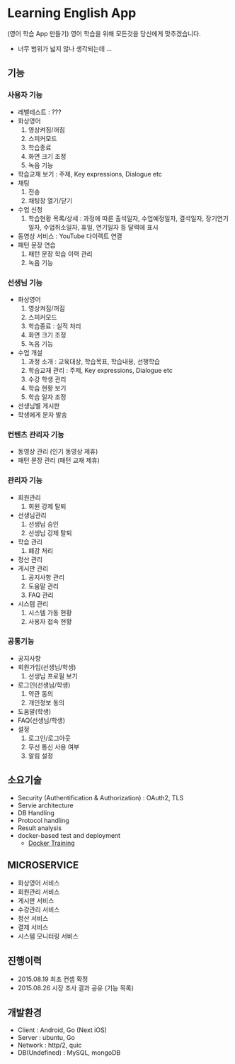 # Learning English App

(영어 학습 App 만들기) 영어 학습을 위해 모든것을 당신에게 맞추겠습니다.
- 너무 범위가 넓지 않나 생각되는데 ...

## 기능
### 사용자 기능
- 레벨테스트 : ??? 
- 화상영어
  1. 영상켜짐/꺼짐
  2. 스피커모드
  3. 학습종료
  4. 화면 크기 조정
  5. 녹음 기능
- 학습교재 보기 : 주제, Key expressions, Dialogue etc
- 채팅
  1. 전송
  2. 채팅창 열기/닫기
- 수업 신청
  1. 학습현황 목록/상세 : 과정에 따른 출석일자, 수업예정일자, 결석일자, 장기연기일자, 수업취소일자, 휴일, 연기일자 등 달력에 표시
- 동영상 서비스 : YouTube 다이렉트 연결
- 패턴 문장 연습
  1. 패턴 문장 학습 이력 관리
  2. 녹음 기능

### 선생님 기능
- 화상영어
  1. 영상켜짐/꺼짐
  2. 스피커모드
  3. 학습종료 : 실적 처리
  4. 화면 크기 조정
  5. 녹음 기능
- 수업 개설
  1. 과정 소개 : 교육대상, 학습목표, 학습내용, 선행학습
  2. 학습교재 관리 : 주제, Key expressions, Dialogue etc
  2. 수강 학생 관리
  3. 학습 현황 보기
  4. 학습 일자 조정
- 선생님별 게시판
- 학생에게 문자 발송

### 컨텐츠 관리자 기능
- 동영상 관리 (인기 동영상 제휴)
- 패턴 문장 관리 (패턴 교재 제휴)

### 관리자 기능
- 회원관리
  1. 회원 강제 탈퇴
- 선생님관리
  1. 선생님 승인
  2. 선생님 강제 탈퇴
- 학습 관리
  1. 폐강 처리
- 정산 관리
- 게시판 관리
  1. 공지사항 관리
  2. 도움말 관리
  3. FAQ 관리
- 시스템 관리
  1. 시스템 가동 현황
  2. 사용자 접속 현황

### 공통기능
- 공지사항
- 회원가입(선생님/학생)
  1. 선생님 프로필 보기
- 로그인(선생님/학생)
  1. 약관 동의
  2. 개인정보 동의
- 도움말(학생)
- FAQ(선생님/학생)
- 설정
  1. 로그인/로그아웃
  2. 무선 통신 사용 여부
  3. 알림 설정


## 소요기술
- Security (Authentification & Authorization) : OAuth2, TLS
- Servie architecture
- DB Handling
- Protocol handling
- Result analysis
- docker-based test and deployment
	- [Docker Training](https://training.docker.com/)

## MICROSERVICE
- 화상영어 서비스 
- 회원관리 서비스 
- 게시판 서비스 
- 수강관리 서비스
- 정산 서비스 
- 결제 서비스 
- 시스템 모니터링 서비스 

## 진행이력
- 2015.08.19 최초 컨셉 확정
- 2015.08.26 시장 조사 결과 공유 (기능 목록)

## 개발환경
- Client : Android, Go (Next iOS)
- Server : ubuntu, Go
- Network : http/2, quic
- DB(Undefined) : MySQL, mongoDB
